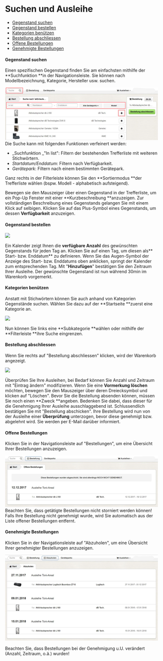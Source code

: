 # Suchen und Ausleihe

* [Gegenstand suchen](#gegenstand-suchen)
* [Gegenstand bestellen](#gegenstand-bestellen)
* [Kategorien benützen](#kategorien-benützen)
* [Bestellung abschliessen](#bestellung-abschliessen)
* [Offene Bestellungen](#offene-bestellungen)
* [Genehmigte Bestellungen](#genehmigte-bestellungen)

#### Gegenstand suchen

Einen spezifischen Gegenstand finden Sie am einfachsten mithilfe der **Suchfunktion **in der Navigationsleiste. Sie können nach Modellbezeichnung, Kategorie, Hersteller usw. suchen.

![](/assets/Ausleihen_Suchergebnisse.png)Die Suche kann mit folgenden Funktionen verfeinert werden:

* _Suchfunktion _"In list": Filtern der bestehenden Trefferliste mit weiteren Stichwörtern.
* _Startdatum/Enddatum_: Filtern nach Verfügbarkeit.
* _Gerätepark_: Filtern nach einem bestimmten Gerätepark. 

Ganz rechts in der Filterleiste können Sie den **Sortiermodus **der Trefferliste wählen \(bspw. Modell - alphabetisch aufsteigend\).

Bewegen sie den Mauszeiger über einen Gegenstand in der Trefferliste, um ein Pop-Up Fenster mit einer **Kurzbeschreibung **anzuzeigen. Zur vollständigen Beschreibung eines Gegenstands gelangen Sie mit einem Klick auf selbigen. Klicken Sie auf das Plus-Symbol eines Gegenstands, um dessen **Verfügbarkeit** anzuzeigen.

#### Gegenstand bestellen

![](/assets/Ausleihen_Zur_Bestellung_hinzufügen.png)

Ein Kalender zeigt Ihnen die **verfügbare Anzahl** des gewünschten Gegenstands für jeden Tag an. Klicken Sie auf einen Tag, um diesen als** Start- bzw. Enddatum** zu definieren. Wenn Sie das Augen-Symbol der Anzeige des Start- bzw. Enddatums oben anklicken, springt der Kalender zum entsprechenden Tag. Mit "**Hinzufügen**" bestätigen Sie den Zeitraum Ihrer Ausleihe. Der gewünschte Gegenstand ist nun während 30min im Warenkorb vorgemerkt.

#### Kategorien benützen

Anstatt mit Stichwörtern können Sie auch anhand von Kategorien Gegenstände suchen. Wählen Sie dazu auf der **Startseite **zuerst eine Kategorie an.

![](/assets/Ausleihen_Kategorie_Übersicht.png)

Nun können Sie links eine **Subkategorie **wählen oder mithilfe der **Filterleiste **ihre Suche eingrenzen.

#### Bestellung abschliessen

Wenn Sie rechts auf "Bestellung abschliessen" klicken, wird der Warenkorb angezeigt.

![](/assets/Ausleihen_Bestellübersicht.png)

Überprüfen Sie Ihre Ausleihen, bei Bedarf können Sie Anzahl und Zeitraum mit "Eintrag ändern" modifizieren. Wenn Sie eine **Vormerkung löschen** möchten, bewegen Sie den Mauszeiger über deren Dreiecksymbol und klicken auf "Löschen". Bevor Sie die Bestellung absenden können, müssen Sie noch einen **Zweck **angeben. Bedenken Sie dabei, dass dieser für die Genehmigung Ihrer Ausleihe ausschlaggebend ist. Schlussendlich bestätigen Sie mit "Bestellung abschicken". Ihre Bestellung wird nun von der Ausleihe einer **Überprüfung** unterzogen, bevor diese genehmigt bzw. abgelehnt wird. Sie werden per E-Mail darüber informiert.

#### Offene Bestellungen

Klicken Sie in der Navigationsleiste auf "Bestellungen", um eine Übersicht Ihrer Bestellungen anzuzeigen.

![](/assets/Ausleihen_Offene_Bestellungen.png)Beachten Sie, dass getätigte Bestellungen nicht storniert werden können! Falls Ihre Bestellung nicht genehmigt wurde, wird Sie automatisch aus der Liste offener Bestellungen entfernt.

#### Genehmigte Bestellungen

Klicken Sie in der Navigationsleiste auf "Abzuholen", um eine Übersicht Ihrer genehmigter Bestellungen anzuzeigen.

![](/assets/Ausleihen_Genehmigte_Bestellungen.png)

Beachten Sie, dass Bestellungen bei der Genehmigung u.U. verändert \(Anzahl, Zeitraum, o.ä.\) wurden!

